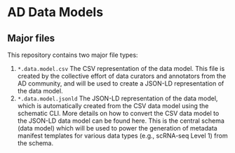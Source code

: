 # AD Data Models

## Major files

This repository contains two major file types:
1. `*.data.model.csv` The CSV representation of the data model. This file is created by the collective effort of data curators and annotators from the AD community, and will be used to create a JSON-LD representation of the data model.
2. `*.data.model.jsonld` The JSON-LD representation of the data model, which is automatically created from the CSV data model using the schematic CLI. More details on how to convert the CSV data model to the JSON-LD data model can be found here. This is the central schema (data model) which will be used to power the generation of metadata manifest templates for various data types (e.g., scRNA-seq Level 1) from the schema. 
